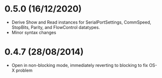 0.5.0 (16/12/2020)
==================
* Derive Show and Read instances for SerialPortSettings, CommSpeed, StopBits, Parity, and FlowControl datatypes.
* Minor syntax changes

0.4.7 (28/08/2014)
================

* Open in non-blocking mode, immediately reverting to blocking to fix OS-X problem
